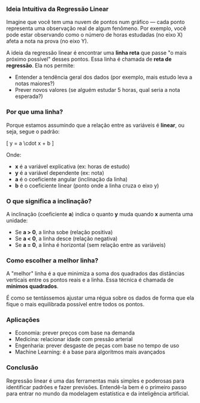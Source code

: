 ### Ideia Intuitiva da Regressão Linear

Imagine que você tem uma nuvem de pontos num gráfico — cada ponto representa uma observação real de algum fenômeno. Por exemplo, você pode estar observando como o número de horas estudadas (no eixo X) afeta a nota na prova (no eixo Y).

A ideia da regressão linear é encontrar uma **linha reta** que passe "o mais próximo possível" desses pontos. Essa linha é chamada de **reta de regressão**. Ela nos permite:

- Entender a tendência geral dos dados (por exemplo, mais estudo leva a notas maiores?)
- Prever novos valores (se alguém estudar 5 horas, qual seria a nota esperada?)

### Por que uma linha?
Porque estamos assumindo que a relação entre as variáveis é **linear**, ou seja, segue o padrão:

\[ y = a \cdot x + b \]

Onde:
- **x** é a variável explicativa (ex: horas de estudo)
- **y** é a variável dependente (ex: nota)
- **a** é o coeficiente angular (inclinação da linha)
- **b** é o coeficiente linear (ponto onde a linha cruza o eixo y)

### O que significa a inclinação?
A inclinação (coeficiente **a**) indica o quanto **y** muda quando **x** aumenta uma unidade:
- Se **a > 0**, a linha sobe (relação positiva)
- Se **a < 0**, a linha desce (relação negativa)
- Se **a = 0**, a linha é horizontal (sem relação entre as variáveis)

### Como escolher a melhor linha?
A "melhor" linha é a que minimiza a soma dos quadrados das distâncias verticais entre os pontos reais e a linha. Essa técnica é chamada de **mínimos quadrados**.

É como se tentássemos ajustar uma régua sobre os dados de forma que ela fique o mais equilibrada possível entre todos os pontos.

### Aplicações
- Economia: prever preços com base na demanda
- Medicina: relacionar idade com pressão arterial
- Engenharia: prever desgaste de peças com base no tempo de uso
- Machine Learning: é a base para algoritmos mais avançados

### Conclusão
Regressão linear é uma das ferramentas mais simples e poderosas para identificar padrões e fazer previsões. Entendê-la bem é o primeiro passo para entrar no mundo da modelagem estatística e da inteligência artificial.
